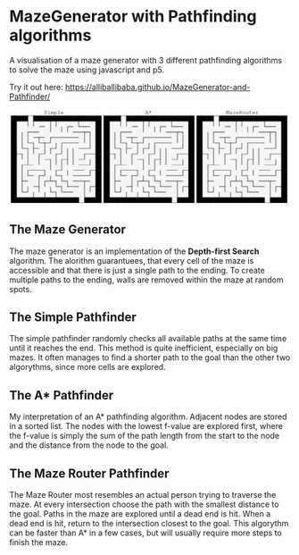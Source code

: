# MazeGenerator with Pathfinding algorithms
A visualisation of a maze generator with 3 different pathfinding algorithms to solve the maze using javascript and p5.

Try it out here: https://alliballibaba.github.io/MazeGenerator-and-Pathfinder/

![](example.gif)

## The Maze Generator
The maze generator is an implementation of the **Depth-first Search** algorithm. The alorithm guarantuees, 
that every cell of the maze is accessible and that there is just a single path to the ending. To create multiple
paths to the ending, walls are removed within the maze at random spots.

## The Simple Pathfinder
The simple pathfinder randomly checks all available paths at the same time until it reaches the end. This method is 
quite inefficient, especially on big mazes. It often manages to find a shorter path to the goal than the other two
algorythms, since more cells are explored.

## The A* Pathfinder
My interpretation of an A* pathfinding algorithm. Adjacent nodes are stored in a sorted list. The nodes with the lowest 
f-value are explored first, where the f-value is simply the sum of the path length from the start to the node and the distance 
from the node to the goal.

## The Maze Router Pathfinder
The Maze Router most resembles an actual person trying to traverse the maze. At every intersection choose the path
with the smallest distance to the goal. Paths in the maze are explored until a dead end is hit. When a dead end is
hit, return to the intersection closest to the goal. This algorythm can be faster than A* in a few cases, but will
usually require more steps to finish the maze.



